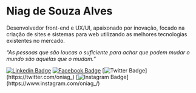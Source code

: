 # Niag de Souza Alves

Desenvolvedor front-end e UX/UI, apaixonado por inovação, focado na criação de sites e sistemas para web utilizando as melhores tecnologias existentes no mercado.


*“As pessoas que são loucas o suficiente para achar que podem mudar o mundo são aquelas que o mudam.”*


[![Linkedin Badge](https://img.shields.io/badge/-Niag%20de%20Souza%20Alves-bf360c?style=flat-square&logo=Linkedin&logoColor=white&link=https://www.linkedin.com/in/niagsouza/)](https://www.linkedin.com/in/niagsouza/) 
[![Facebook Badge](https://img.shields.io/badge/-Niag%20Souza-bf360c?style=flat-square&logo=Facebook&logoColor=white&link=https://pt-br.facebook.com/niag.souza)](https://pt-br.facebook.com/niag.souza)
[![Twitter Badge](https://img.shields.io/badge/-@oniag__-bf360c?style=flat-square&labelColor=bf360c&logo=twitter&logoColor=white&link=https://twitter.com/oniag_)](https://twitter.com/oniag_) 
[![Instagram Badge](https://img.shields.io/badge/-oniag__-bf360c?style=flat-square&logo=Instagram&logoColor=white&link=https://www.instagram.com/oniag_)](https://www.instagram.com/oniag_/)

